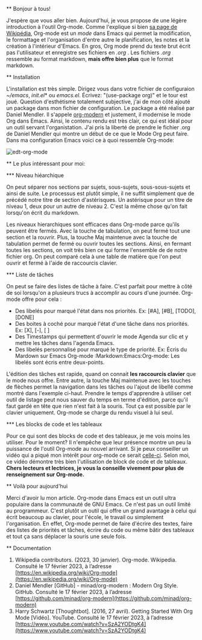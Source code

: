 ** Bonjour à tous! 

J'espère que vous aller bien. Aujourd'hui, je vous propose de une légère introduction à l'outil Org-mode. Comme l'explique si bien [sa page de Wikipédia](https://en.wikipedia.org/wiki/Org-mode), Org-mode est un *mode* dans Emacs qui permet la modification, le formattage et l'organisation d'entre autre le planification, les notes et la création à l'intérieur d'Emacs. En gros, Org mode prend du texte brut écrit pas l'utilisateur et enregistre ses fichiers en *.org* . Les fichiers *.org* ressemble au format markdown, **mais offre bien plus** que le format markdown.

** Installation

L'installation est très simple. Dirigez vous dans votre fichier de configuraion *~/emacs*, *init.el** ou *emacs.el*. Écrivez: "(use-package org)" et le tour est joué. Question d'esthétisme totalement subjective, j'ai de mon côté ajouté un package dans mon fichier de configuration. Le package a été réalisé par Daniel Mendler. Il s'appele [org-modern](https://github.com/minad/org-modern) et justement, il modernise le mode Org dans Emacs. Ainsi, le contenu rendu est très clair, ce qui est idéal pour un outil servant l'organistation. J'ai pris la liberté de prendre le fichier .org de Daniel Mendler qui montre un début de ce que le Mode Org peut faire. Dans ma configuration Emacs voici ce à quoi ressemble Org-mode: 

![edt-org-mode](https://git.dti.crosemont.quebec/slys/public-md-files/-/raw/main/src/images/org-modern.png) 

** Le plus intéressant pour moi:

*** Niveau hiéarchique

On peut séparer nos sections par sujets, sous-sujets, sous-sous-sujets et ainsi de suite. Le processus est plutôt simple, il ne suffit simplement que de précédé notre titre de section d'astérisques. Un astérisque pour un titre de niveau 1, deux pour un autre de niveau 2. C'est la même chose qu'on fait lorsqu'on écrit du markdown.

Les niveaux hierarchiques sont efficaces dans Org-mode parce qu'ils peuvent être fermés. Avec la touche de tabulation, on peut fermé tout une section et la rouvrir. Plus, la touche Maj maintenue avec la touche de tabulation permet de fermé ou ouvrir toutes les sections. Ainsi, en fermant toutes les sections, on voit très bien ce qui forme l'ensemble de de notre fichier org. On peut comparé cela à une table de matière que l'on peut ouvrir et fermé à l'aide de raccourcis clavier. 

*** Liste de tâches

On peut se faire des listes de tâche à faire. C'est parfait pour mettre à côté de soi lorsqu'on a plusieurs trucs à accomplir au cours d'une journée. Org-mode offre pour cela :

 - Des libelés pour marqué l'état dans nos priorités. Ex: [#A], [#B], [TODO], [DONE] 
 - Des boites à coché pour marqué l'état d'une tâche dans nos priorités. Ex: [X], [-], [ ]
 - Des Timestamps qui permettent d'ouvrir le mode Agenda sur clic et y mettre les tâches dans l'agenda Emacs. 
 - Des libelés personnalisé pour marqué le type de priorité. Ex: Écris du Mardown sur Emacs Org-mode :Markdown:Emacs:Org-mode:  Les libelés sont écris entre deux-points.
    
L'édition des tâches est rapide, quand on connait **les raccourcis clavier** que le mode nous offre. Entre autre, la touche Maj maintenue avec les touches de flèches permet la navigation dans les tâches ou l'ajout de libellé comme montré dans l'exemple ci-haut. Prendre le temps d'apprendre à utiliser cet outil de listage peut nous sauver du temps en terme d'édition, parce qu'il faut gardé en tête que rien n'est fait à la souris. Tout ça est possible par le clavier uniquement. Org-mode se charge du rendu visuel à lui seul.

*** Les blocks de code et les tableaux

Pour ce qui sont des blocks de code et des tableaux, je me vois moins les utiliser. Pour le moment? Il n'empêche que leur présence montre un peu la puissance de l'outil Org-mode au nouvel arrivant. Si je peux conseiller un vidéo qui a piqué mon intérêt pour org-mode ce serait [celle-ci](https://www.youtube.com/watch?v=SzA2YODtgK4). Selon moi, ce vidéo démontre très bien l'utilisation de block de code et de tableaux. **Chers lecteurs et lectrices, je vous la conseille vivement pour plus de renseignement sur Org-mode.** 

** Voilà pour aujourd'hui

Merci d'avoir lu mon article. Org-mode dans Emacs est un outil ultra populaire dans la communauté de GNU Emacs. Ce n'est pas un outil limité au programmeur. C'est plutôt un outil qui offre un grand avantage à celui qui écrit beaucoup au clavier, pour l'école, le travail ou simplement l'organisation. En effet, Org-mode permet de faire d'écrire des textes, faire des listes de priorités et tâches, écrire du code ou même bâtir des tableaux et tout ça sans déplacer la souris une seule fois. 

** Documentation
1. Wikipedia contributors. (2023, 30 janvier). Org-mode. Wikipedia. Consulté le 17 février 2023, à l’adresse [https://en.wikipedia.org/wiki/Org-mode](https://en.wikipedia.org/wiki/Org-mode)
2. Daniel Mendler [GitHub] - minad/org-modern : Modern Org Style. GitHub. Consulté le 17 février 2023, à l’adresse [https://github.com/minad/org-modern](https://github.com/minad/org-modern)
3. Harry Schwartz [Thoughtbot]. (2016, 27 avril). Getting Started With Org Mode [Vidéo]. YouTube. Consulté le 17 février 2023, à l’adresse [https://www.youtube.com/watch?v=SzA2YODtgK4](https://www.youtube.com/watch?v=SzA2YODtgK4)

